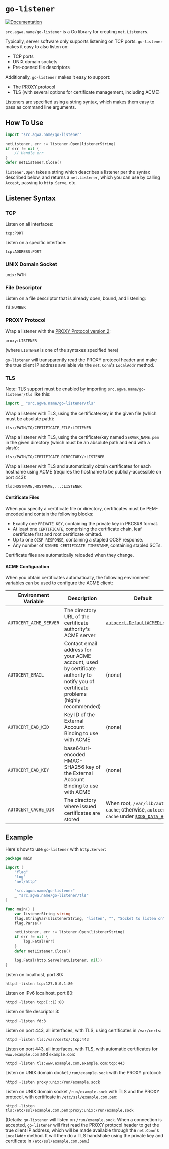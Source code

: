 # `go-listener`

[![Documentation](https://pkg.go.dev/badge/src.agwa.name/go-listener)](https://pkg.go.dev/src.agwa.name/go-listener)

`src.agwa.name/go-listener` is a Go library for creating `net.Listener`s.

Typically, server software only supports listening on TCP ports.  `go-listener` makes it easy to also listen on:

* TCP ports
* UNIX domain sockets
* Pre-opened file descriptors

Additionally, `go-listener` makes it easy to support:

* The [PROXY protocol](https://www.haproxy.org/download/1.8/doc/proxy-protocol.txt)
* TLS (with several options for certificate management, including ACME)

Listeners are specified using a string syntax, which makes them easy to pass as command line arguments.

## How To Use

```go
import "src.agwa.name/go-listener"

netListener, err := listener.Open(listenerString)
if err != nil {
	// Handle err
}
defer netListener.Close()
```

`listener.Open` takes a string which describes a listener per the syntax described below, and returns a `net.Listener`, which you can use by calling `Accept`, passing to `http.Serve`, etc.

## Listener Syntax

### TCP

Listen on all interfaces:

```
tcp:PORT
```

Listen on a specific interface:

```
tcp:ADDRESS:PORT
```

### UNIX Domain Socket

```
unix:PATH
```

### File Descriptor

Listen on a file descriptor that is already open, bound, and listening:

```
fd:NUMBER
```

### PROXY Protocol

Wrap a listener with the [PROXY Protocol version 2](https://www.haproxy.org/download/1.8/doc/proxy-protocol.txt):

```
proxy:LISTENER
```

(where `LISTENER` is one of the syntaxes specified here)

`go-listener` will transparently read the PROXY protocol header and make the true client IP address available via the `net.Conn`'s `LocalAddr` method.

### TLS

Note: TLS support must be enabled by importing `src.agwa.name/go-listener/tls` like this:

```go
import _ "src.agwa.name/go-listener/tls"
```

Wrap a listener with TLS, using the certificate/key in the given file (which must be absolute path):

```
tls:/PATH/TO/CERTIFICATE_FILE:LISTENER
```

Wrap a listener with TLS, using the certificate/key named `SERVER_NAME.pem` in the given directory (which must be an absolute path and end with a slash):

```
tls:/PATH/TO/CERTIFICATE_DIRECTORY/:LISTENER
```

Wrap a listener with TLS and automatically obtain certificates for each hostname using ACME (requires the hostname to be publicly-accessible on port 443):

```
tls:HOSTNAME,HOSTNAME,...:LISTENER
```

#### Certificate Files

When you specify a certificate file or directory, certificates must be PEM-encoded and contain the following blocks:

* Exactly one `PRIVATE KEY`, containing the private key in PKCS#8 format.
* At least one `CERTIFICATE`, comprising the certificate chain, leaf certificate first and root certificate omitted.
* Up to one `OCSP RESPONSE`, containing a stapled OCSP response.
* Any number of `SIGNED CERTIFICATE TIMESTAMP`, containing stapled SCTs.

Certificate files are automatically reloaded when they change.

#### ACME Configuration

When you obtain certificates automatically, the following environment variables can be used to configure the ACME client:

| Environment Variable   | Description | Default |
| ---------------------- | ----------- | ------- |
| `AUTOCERT_ACME_SERVER` | The directory URL of the certificate authority's ACME server | [`autocert.DefaultACMEDirectory`](https://pkg.go.dev/golang.org/x/crypto/acme/autocert#DefaultACMEDirectory) |
| `AUTOCERT_EMAIL`       | Contact email address for your ACME account, used by certificate authority to notify you of certificate problems (highly recommended) | (none) |
| `AUTOCERT_EAB_KID`     | Key ID of the External Account Binding to use with ACME | (none) |
| `AUTOCERT_EAB_KEY`     | base64url-encoded HMAC-SHA256 key of the External Account Binding to use with ACME | (none) |
| `AUTOCERT_CACHE_DIR`   | The directory where issued certificates are stored | When root, `/var/lib/autocert-cache`; otherwise, `autocert-cache` under [`$XDG_DATA_HOME`](https://specifications.freedesktop.org/basedir-spec/basedir-spec-latest.html) |

## Example

Here's how to use `go-listener` with `http.Server`:

```go
package main

import (
	"flag"
	"log"
	"net/http"

	"src.agwa.name/go-listener"
	_ "src.agwa.name/go-listener/tls"
)

func main() {
	var listenerString string
	flag.StringVar(&listenerString, "listen", "", "Socket to listen on")
	flag.Parse()

	netListener, err := listener.Open(listenerString)
	if err != nil {
		log.Fatal(err)
	}
	defer netListener.Close()

	log.Fatal(http.Serve(netListener, nil))
}

```

Listen on localhost, port 80:

```
httpd -listen tcp:127.0.0.1:80
```

Listen on IPv6 localhost, port 80:

```
httpd -listen tcp:[::1]:80
```

Listen on file descriptor 3:

```
httpd -listen fd:3
```

Listen on port 443, all interfaces, with TLS, using certificates in `/var/certs`:

```
httpd -listen tls:/var/certs/:tcp:443
```

Listen on port 443, all interfaces, with TLS, with automatic certificates for `www.example.com` and `example.com`:

```
httpd -listen tls:www.example.com,example.com:tcp:443
```

Listen on UNIX domain docket `/run/example.sock` with the PROXY protocol:

```
httpd -listen proxy:unix:/run/example.sock
```

Listen on UNIX domain socket `/run/example.sock` with TLS and the PROXY protocol, with certificate in `/etc/ssl/example.com.pem`:

```
httpd -listen tls:/etc/ssl/example.com.pem:proxy:unix:/run/example.sock
```

(Details: `go-listener` will listen on `/run/example.sock`.  When a connection is accepted, `go-listener` will first read the PROXY protocol header to get the true client IP address, which will be made available through the `net.Conn`'s `LocalAddr` method.  It will then do a TLS handshake using the private key and certificate in `/etc/ssl/example.com.pem`.)
